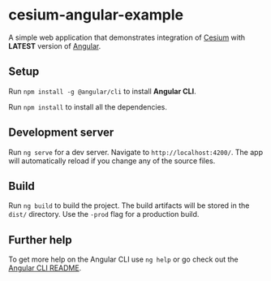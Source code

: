# cesium-angular-example

A simple web application that demonstrates integration of [Cesium](https://cesiumjs.org/) with **LATEST** version of [Angular](https://angular.io/).

## Setup

Run `npm install -g @angular/cli` to install **Angular CLI**.

Run `npm install` to install all the dependencies.

## Development server

Run `ng serve` for a dev server. Navigate to `http://localhost:4200/`. The app will automatically reload if you change any of the source files.

## Build

Run `ng build` to build the project. The build artifacts will be stored in the `dist/` directory. Use the `-prod` flag for a production build.

## Further help

To get more help on the Angular CLI use `ng help` or go check out the [Angular CLI README](https://github.com/angular/angular-cli/blob/master/README.md).

